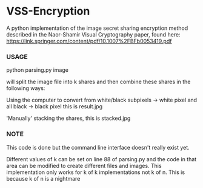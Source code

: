 # VSS-Encryption
A python implementation of the image secret sharing encryption method described in the Naor-Shamir Visual Cryptography paper, found here: https://link.springer.com/content/pdf/10.1007%2FBFb0053419.pdf

### USAGE
python parsing.py image 

will split the image file into k shares and then combine these shares in the following ways:

Using the computer to convert from white/black subpixels -> white pixel and all black -> black pixel this is result.jpg

'Manually' stacking the shares, this is stacked.jpg
### NOTE
This code is done but the command line interface doesn't really exist yet.

Different values of k can be set on line 88 of parsing.py and the code in that area can be modified to create different files and images.
This implementation only works for k of k implementations not k of n. This is because k of n is a nightmare
